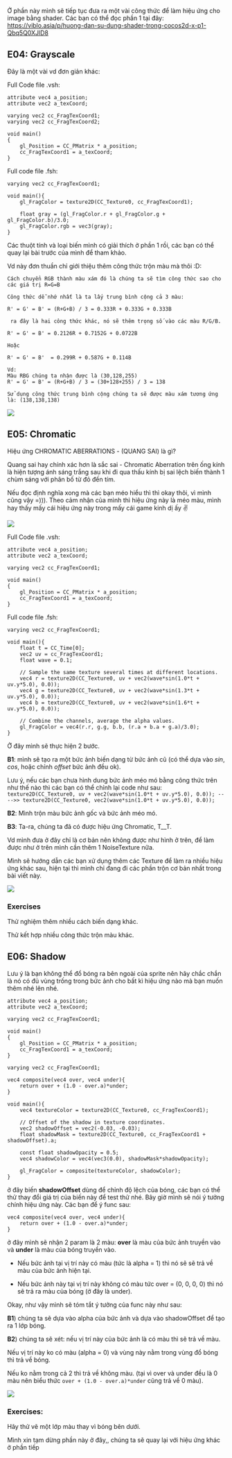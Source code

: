 Ở phần này mình sẽ tiếp tục đưa ra một vài công thức để làm hiệu ứng cho image bằng shader. Các bạn có thể đọc phần 1 tại đây: https://viblo.asia/p/huong-dan-su-dung-shader-trong-cocos2d-x-p1-Qbq5Q0XJlD8

## E04: Grayscale

Đây là một vài vd đơn giản khác:

Full Code file .vsh:

```
attribute vec4 a_position;
attribute vec2 a_texCoord;

varying vec2 cc_FragTexCoord1;
varying vec2 cc_FragTexCoord2;

void main()
{
    gl_Position = CC_PMatrix * a_position;
    cc_FragTexCoord1 = a_texCoord;
}

```

Full code file .fsh:

```
varying vec2 cc_FragTexCoord1;

void main(){
    gl_FragColor = texture2D(CC_Texture0, cc_FragTexCoord1);
    
    float gray = (gl_FragColor.r + gl_FragColor.g + gl_FragColor.b)/3.0;
    gl_FragColor.rgb = vec3(gray);
}

```

Các thuột tính và loại biến mình có giải thích ở phần 1 rồi, các bạn có thể quay lại bài trước của mình để tham khảo.

Vd này đơn thuần chỉ giới thiệu thêm công thức trộn màu mà thôi :D:

```
Cách chuyển RGB thành màu xám đó là chúng ta sẽ tìm công thức sao cho các giá trị R=G=B

Công thức dễ nhớ nhất là ta lấy trung bình cộng cả 3 màu:

R' = G' = B' = (R+G+B) / 3 = 0.333R + 0.333G + 0.333B

 ra đây là hai công thức khác, nó sẽ thêm trọng số vào các màu R/G/B.
 
R' = G' = B' = 0.2126R + 0.7152G + 0.0722B

Hoặc

R' = G' = B'  = 0.299R + 0.587G + 0.114B

Vd:
Màu RBG chúng ta nhận được là (30,128,255)
R' = G' = B' = (R+G+B) / 3 = (30+128+255) / 3 = 138

Sử dụng công thức trung bình cộng chúng ta sẽ được màu xám tương ứng là: (138,138,138)
```

![](https://images.viblo.asia/4aea15f0-5abb-48a7-bbe9-ebcb59eb0ad7.png)

## E05: Chromatic
 
 Hiệu ứng CHROMATIC ABERRATIONS - (QUANG SAI) là gì? 
 
 Quang sai hay chính xác hơn là sắc sai - Chromatic Aberration trên ống kính là hiện tượng ánh sáng trắng sau khi đi qua thấu kính bị sai lệch biến thành 1 chùm sáng với phân bố từ đỏ đến tím.
 
  Nếu đọc định nghĩa xong mà các bạn méo hiểu thì thì okay thôi, vì mình cũng vậy =))).
  Theo cảm nhận của mình thì hiệu ứng này là méo màu, mình hay thấy mấy cái hiệu ứng này trong mấy cái game kinh dị ấy :v: 
  
  ![](https://images.viblo.asia/a2e04b76-6abe-42f0-ab9a-cdd8752a4335.gif)
 
Full Code file .vsh:
```
attribute vec4 a_position;
attribute vec2 a_texCoord;

varying vec2 cc_FragTexCoord1;

void main()
{
    gl_Position = CC_PMatrix * a_position;
    cc_FragTexCoord1 = a_texCoord;
}
```

Full code file .fsh:

```
varying vec2 cc_FragTexCoord1;

void main(){
    float t = CC_Time[0];
    vec2 uv = cc_FragTexCoord1;
    float wave = 0.1;
    
    // Sample the same texture several times at different locations.
    vec4 r = texture2D(CC_Texture0, uv + vec2(wave*sin(1.0*t + uv.y*5.0), 0.0));
    vec4 g = texture2D(CC_Texture0, uv + vec2(wave*sin(1.3*t + uv.y*5.0), 0.0));
    vec4 b = texture2D(CC_Texture0, uv + vec2(wave*sin(1.6*t + uv.y*5.0), 0.0));
    
    // Combine the channels, average the alpha values.
    gl_FragColor = vec4(r.r, g.g, b.b, (r.a + b.a + g.a)/3.0);
}
```

Ở đây mình sẽ thực hiện 2 bước.

**B1**: mình sẽ tạo ra một bức ảnh biến dạng từ bức ảnh cũ (có thể dựa vào *sin*, *cos*, hoặc chỉnh *offset* bức ảnh đều ok). 

Lưu ý, nếu các bạn chưa hình dung bức ảnh méo mó bằng công thức trên như thế nào thì các bạn có thể chỉnh lại code như sau: `texture2D(CC_Texture0, uv + vec2(wave*sin(1.0*t + uv.y*5.0), 0.0)); ---->> texture2D(CC_Texture0, vec2(wave*sin(1.0*t + uv.y*5.0), 0.0));`

**B2**: Mình trộn màu bức ảnh gốc và bức ảnh méo mó.

**B3**: Ta-ra, chúng ta đã có được hiệu ứng Chromatic, T__T.

Vd mình đưa ở đây chỉ là cơ bản nên không được như hình ở trên, để làm được như ở trên mình cần thêm 1 NoiseTexture nữa.

Mình sẽ hướng dẫn các bạn xử dụng thêm các Texture để làm ra nhiều hiệu ứng khác sau, hiện tại thì mình chỉ đang đi các phần trộn cơ bản nhất trong bài viết này.

![](https://images.viblo.asia/fcbf2e8a-20d8-43c6-bbb0-f9cb11f15d64.png)


### Exercises

Thử nghiệm thêm nhiều cách biến dạng khác.

Thử kết hợp nhiều công thức trộn màu khác.

## E06: Shadow

Lưu ý là bạn không thể đổ bóng ra bên ngoài của sprite nên hãy chắc chắn là nó có đủ vùng trống trong bức ảnh cho bất kì hiệu ứng nào mà bạn muốn thêm nhé lên nhé.

```
attribute vec4 a_position;
attribute vec2 a_texCoord;

varying vec2 cc_FragTexCoord1;

void main()
{
    gl_Position = CC_PMatrix * a_position;
    cc_FragTexCoord1 = a_texCoord;
}

```


```
varying vec2 cc_FragTexCoord1;

vec4 composite(vec4 over, vec4 under){
    return over + (1.0 - over.a)*under;
}

void main(){
    vec4 textureColor = texture2D(CC_Texture0, cc_FragTexCoord1);
    
    // Offset of the shadow in texture coordinates.
    vec2 shadowOffset = vec2(-0.03, -0.03);
    float shadowMask = texture2D(CC_Texture0, cc_FragTexCoord1 + shadowOffset).a;
    
    const float shadowOpacity = 0.5;
    vec4 shadowColor = vec4(vec3(0.0), shadowMask*shadowOpacity);
    
    gl_FragColor = composite(textureColor, shadowColor);
}
```

ở đây biến **shadowOffset** dùng để chỉnh độ lệch của bóng, các bạn có thể thử thay đổi giá trị của biến này để test thử nhé. Bây giờ mình sẽ nói ý tưởng chính hiệu ứng này. Các bạn để ý func sau:

```
vec4 composite(vec4 over, vec4 under){
    return over + (1.0 - over.a)*under;
}
```

ở đây mình sẽ nhận 2 param là 2 màu: **over** là màu của bức ảnh truyền vào và **under** là màu của bóng truyền vào.

+ Nếu bức ảnh tại vị trí này có màu (tức là alpha = 1) thì nó sẽ sẽ trả về màu của bức ảnh hiện tại.

+ Nếu bức ảnh này tại vị trí này không có màu tức over = (0, 0, 0, 0) thì nó sẽ trả ra màu của bóng (ở đây là under).

Okay, như vậy mình sẽ tóm tắt ý tưởng của func này như sau:

**B1**) chúng ta sẽ dựa vào alpha của bức ảnh và dựa vào shadowOffset để tạo ra 1 lớp bóng.

**B2**) chúng ta sẽ xét: nếu vị trí này của bức ảnh là có màu thì sẽ trả về màu. 

Nếu vị trí này ko có màu (alpha = 0) và vùng này nằm trong vùng đổ bóng thì trả về bóng. 

Nếu ko nằm trong cả 2 thì trả về không màu. (tại vì over và under đều là 0 màu nên biểu thức `over + (1.0 - over.a)*under` cũng trả về 0 màu).

![](https://images.viblo.asia/606e1a5c-5b9b-42d8-bc8f-a8bc5a1c4890.png)

### Exercises:

Hãy thử vẽ một lớp màu thay vì bóng bên dưới.

Mình xin tạm dừng phần này ở đây,, chúng ta sẽ quay lại với hiệu ứng khác ở phần tiếp
